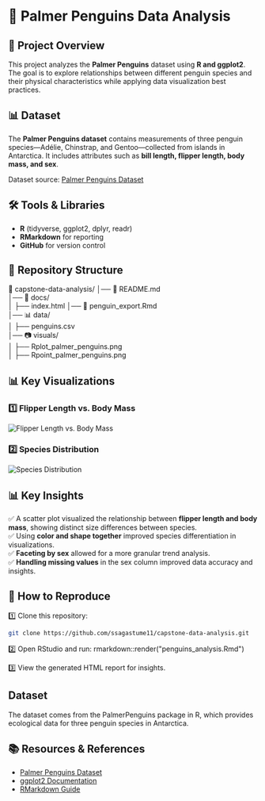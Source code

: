 # 🐧 Palmer Penguins Data Analysis

## 📌 Project Overview
This project analyzes the **Palmer Penguins** dataset using **R and ggplot2**. The goal is to explore relationships between different penguin species and their physical characteristics while applying data visualization best practices.  

## 📊 Dataset  
The **Palmer Penguins dataset** contains measurements of three penguin species—Adélie, Chinstrap, and Gentoo—collected from islands in Antarctica. It includes attributes such as **bill length, flipper length, body mass, and sex**.  

Dataset source: [Palmer Penguins Dataset](https://allisonhorst.github.io/palmerpenguins/)  

## 🛠️ Tools & Libraries  
- **R** (tidyverse, ggplot2, dplyr, readr)  
- **RMarkdown** for reporting  
- **GitHub** for version control  

## 📁 Repository Structure  

📁 capstone-data-analysis/
│── 📜 README.md        
│── 📁 docs/             
│    ├── index.html
│── 📜 penguin_export.Rmd  
│── 📊 data/              
│    ├── penguins.csv  
│── 📷 visuals/         
│    ├── Rplot_palmer_penguins.png  
│    ├── Rpoint_palmer_penguins.png  

## 📊 Key Visualizations  

### 1️⃣ Flipper Length vs. Body Mass  
![Flipper Length vs. Body Mass](visuals/Rplot_palmer_penguins.png)  

### 2️⃣ Species Distribution  
![Species Distribution](visuals/Rpoint_palmer_penguins.png)  

## 📊 Key Insights  
✅ A scatter plot visualized the relationship between **flipper length and body mass**, showing distinct size differences between species.  
✅ Using **color and shape together** improved species differentiation in visualizations.  
✅ **Faceting by sex** allowed for a more granular trend analysis.  
✅ **Handling missing values** in the sex column improved data accuracy and insights.  

## 🚀 How to Reproduce
1️⃣ Clone this repository:  
```bash
git clone https://github.com/ssagastume11/capstone-data-analysis.git
```
2️⃣ Open RStudio and run:
rmarkdown::render("penguins_analysis.Rmd")

3️⃣ View the generated HTML report for insights.

## Dataset
The dataset comes from the PalmerPenguins package in R, which provides ecological data for three penguin species in Antarctica.

## 📚 Resources & References
* [Palmer Penguins Dataset](https://allisonhorst.github.io/palmerpenguins/)
* [ggplot2 Documentation](https://ggplot2.tidyverse.org/)
* [RMarkdown Guide](https://rmarkdown.rstudio.com/)
